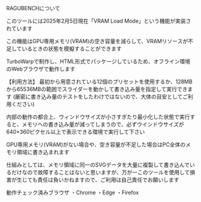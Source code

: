 RAGUBENCHについて

このツールには2025年2月5日現在「VRAM Load Mode」という機能が実装されています

この機能はGPU専用メモリ(VRAM)の空き容量を減らして、VRAMリソースが不足しているときの状態を模擬することができます

TurboWarpで制作し、HTML形式でパッケージしているため、オフライン環境のWebブラウザで動作します


【利用方法】
最初から用意されている12個のプリセットを使用するか、128MBから65536MBの範囲でスライダーを動かして書き込み量を指定して実行できます (厳密に書き込み量のテストをしたわけではないので、大体の目安としてご利用ください)

内部の動作の都合上、ウィンドウサイズが小さすぎたり最小化した状態で実行すると、メモリへの書き込み量が減ってしまうので、必ずウインドウサイズが640×360ピクセル以上で表示できる環境で実行して下さい

GPU専用メモリ(VRAM)がない場合や、空き容量が不足した場合はPC全体のメモリ領域に書き込まれます

仕組みとしては、メモリ領域に同一のSVGデータを大量に複製して書き込んでいるだけなので故障することはないと思いますが、万が一このツールを使用して損害が生じても責任は負いかねますので、ご利用は自己責任でお願いします


動作チェック済みブラウザ
・Chrome
・Edge
・Firefox
